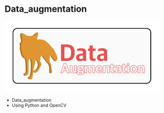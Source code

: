 # Data_augmentation

<img width="640" src="./img/logo.png"/>


- Data_augmentation
- Using Python and OpenCV 
